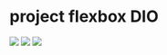 # project flexbox DIO

<img src="https://user-images.githubusercontent.com/85580881/172961540-5695b4bd-6edd-45a7-9939-8dc73b4421f0.png"/>
<img src="https://user-images.githubusercontent.com/85580881/172961599-8a4e4a09-8c80-4f0f-8d84-000b9401d752.png"/>
<img src="https://user-images.githubusercontent.com/85580881/172961690-a949c1ec-f278-44f3-bde0-7282786248d5.png"/>
